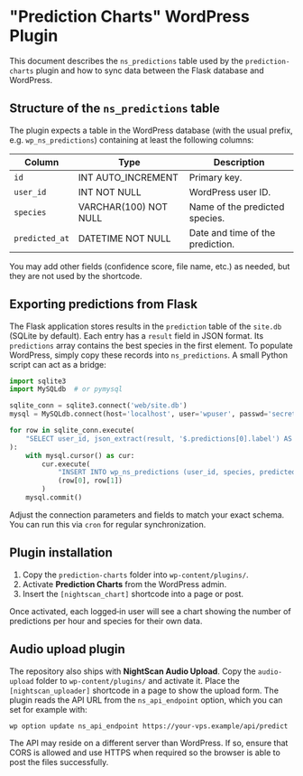 # "Prediction Charts" WordPress Plugin

This document describes the `ns_predictions` table used by the `prediction-charts` plugin and how to sync data between the Flask database and WordPress.

## Structure of the `ns_predictions` table

The plugin expects a table in the WordPress database (with the usual prefix, e.g. `wp_ns_predictions`) containing at least the following columns:

| Column      | Type        | Description                         |
| ----------- | ----------- | ----------------------------------- |
| `id`        | INT AUTO_INCREMENT | Primary key. |
| `user_id`   | INT NOT NULL | WordPress user ID. |
| `species`   | VARCHAR(100) NOT NULL | Name of the predicted species. |
| `predicted_at` | DATETIME NOT NULL | Date and time of the prediction. |

You may add other fields (confidence score, file name, etc.) as needed, but they are not used by the shortcode.

## Exporting predictions from Flask

The Flask application stores results in the `prediction` table of the `site.db` (SQLite by default). Each entry has a `result` field in JSON format. Its `predictions` array contains the best species in the first element. To populate WordPress, simply copy these records into `ns_predictions`. A small Python script can act as a bridge:

```python
import sqlite3
import MySQLdb  # or pymysql

sqlite_conn = sqlite3.connect('web/site.db')
mysql = MySQLdb.connect(host='localhost', user='wpuser', passwd='secret', db='wordpress')

for row in sqlite_conn.execute(
    "SELECT user_id, json_extract(result, '$.predictions[0].label') AS species, id FROM prediction"
):
    with mysql.cursor() as cur:
        cur.execute(
            "INSERT INTO wp_ns_predictions (user_id, species, predicted_at) VALUES (%s, %s, NOW())",
            (row[0], row[1])
        )
    mysql.commit()
```

Adjust the connection parameters and fields to match your exact schema. You can run this via `cron` for regular synchronization.

## Plugin installation

1. Copy the `prediction-charts` folder into `wp-content/plugins/`.
2. Activate **Prediction Charts** from the WordPress admin.
3. Insert the `[nightscan_chart]` shortcode into a page or post.

Once activated, each logged‑in user will see a chart showing the number of predictions per hour and species for their own data.

## Audio upload plugin

The repository also ships with **NightScan Audio Upload**. Copy the
`audio-upload` folder to `wp-content/plugins/` and activate it. Place the
`[nightscan_uploader]` shortcode in a page to show the upload form. The
plugin reads the API URL from the `ns_api_endpoint` option, which you can
set for example with:

```bash
wp option update ns_api_endpoint https://your-vps.example/api/predict
```

The API may reside on a different server than WordPress. If so, ensure
that CORS is allowed and use HTTPS when required so the browser is able to
post the files successfully.
